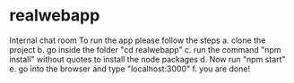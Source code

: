 # realwebapp
Internal chat room
To run the app please follow the steps
a. clone the project
b. go inside the folder "cd realwebapp"
c. run the command "npm install" without quotes to install the node packages 
d. Now run "npm start"
e. go into the browser and type "localhost:3000"
f. you are done!
